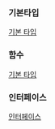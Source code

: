 
### 기본타입

[기본 타입](https://github.com/yonghap/TypeScript/blob/main/BasicTypes.md)

### 함수

[기본 타입](https://github.com/yonghap/TypeScript/blob/main/Functions.md)

### 인터페이스

[인터페이스](https://github.com/yonghap/TypeScript/blob/main/Interface.md)